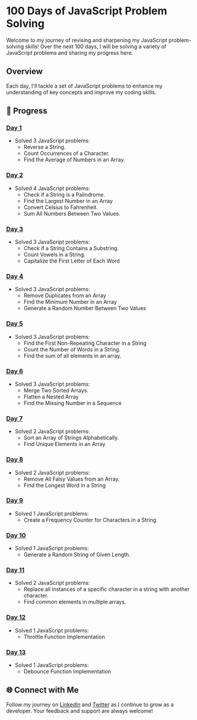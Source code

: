 # 100 Days of JavaScript Problem Solving

Welcome to my journey of revising and sharpening my JavaScript problem-solving skills! Over the next 100 days, I will be solving a variety of JavaScript problems and sharing my progress here.

## Overview

Each day, I'll tackle a set of JavaScript problems to enhance my understanding of key concepts and improve my coding skills.

## 📅 Progress

### [Day 1](./Day1)
- Solved 3 JavaScript problems:
  - Reverse a String.
  - Count Occurrences of a Character.
  - Find the Average of Numbers in an Array.

### [Day 2](./Day2)
- Solved 4 JavaScript problems:
  - Check if a String is a Palindrome.
  - Find the Largest Number in an Array
  - Convert Celsius to Fahrenheit.
  - Sum All Numbers Between Two Values.

### [Day 3](./Day3)
- Solved 3 JavaScript problems:
  - Check if a String Contains a Substring.
  - Count Vowels in a String.
  - Capitalize the First Letter of Each Word

### [Day 4](./Day4)
- Solved 3 JavaScript problems:
  - Remove Duplicates from an Array
  - Find the Minimum Number in an Array
  - Generate a Random Number Between Two Values

### [Day 5](./Day5)
- Solved 3 JavaScript problems:
  - Find the First Non-Repeating Character in a String
  - Count the Number of Words in a String.
  - Find the sum of all elements in an array.

### [Day 6](./Day6)
- Solved 3 JavaScript problems:
  - Merge Two Sorted Arrays.
  - Flatten a Nested Array
  - Find the Missing Number in a Sequence

### [Day 7](./Day7)
- Solved 2 JavaScript problems:
  - Sort an Array of Strings Alphabetically.
  - Find Unique Elements in an Array

### [Day 8](./Day8)
- Solved 2 JavaScript problems:
  - Remove All Falsy Values from an Array.
  - Find the Longest Word in a String

### [Day 9](./Day9)
- Solved 1 JavaScript problems:
  - Create a Frequency Counter for Characters in a String.

### [Day 10](./Day10)
- Solved 1 JavaScript problems:
  - Generate a Random String of Given Length.

### [Day 11](./Day11)
- Solved 2 JavaScript problems:
  - Replace all instances of a specific character in a string with another character.
  - Find common elements in multiple arrays.

### [Day 12](./Day12)
- Solved 1 JavaScript problems:
  - Throttle Function Implementation

### [Day 13](./Day13)
- Solved 1 JavaScript problems:
  - Debounce Function Implementation

## 🌐 Connect with Me
Follow my journey on [LinkedIn](https://www.linkedin.com/in/jatin-singh-a9147526b/) and [Twitter](https://x.com/jatinSingh012) as I continue to grow as a developer. Your feedback and support are always welcome!
